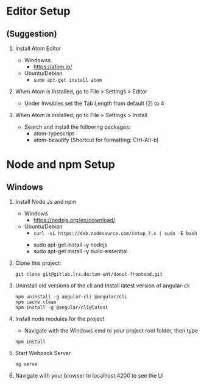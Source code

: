 # Editor Setup

## (Suggestion)
1. Install Atom Editor
    * Windowss
        * https://atom.io/
    * Ubuntu/Debian
        * `sudo apt-get install atom `

2. When Atom is installed, go to File > Settings > Editor
    * Under Invsibles set the Tab Length from default (2) to 4

3. When Atom is installed, go to File > Settings > Install
    * Search and install the following packages:
        * atom-typescript
        * atom-beautify (Shortcut for formatting: Ctrl-Alt-b)


# Node and npm Setup

## Windows
1. Install Node Js and npm
    * Windows
        * https://nodejs.org/en/download/
    * Ubuntu/Debian
        * `curl -sL https://deb.nodesource.com/setup_7.x | sudo -E bash -`
        * sudo apt-get install -y nodejs
        * sudo apt-get install -y build-essential

2. Clone this project:

    ```
    git clone git@gitlab.lrz.de:tum-ent/donut-frontend.git
    ```

3. Uninstall old versions of the cli and Install latest version of angular-cli
    ```
    npm uninstall -g angular-cli @angular/cli
    npm cache clean
    npm install -g @angular/cli@latest
    ```

3. Install node modules for the project
    * Navigate with the Windows cmd to your project root folder, then type

    ```
    npm install
    ```

4. Start Webpack Server

    ```
    ng serve
    ```

5. Navigate with your browser to localhost:4200 to see the UI
